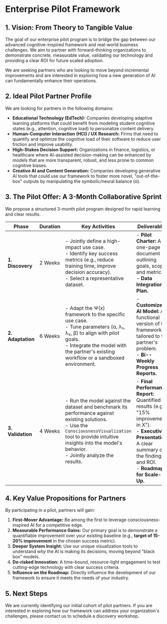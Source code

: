 # Enterprise Pilot Framework

## 1. Vision: From Theory to Tangible Value

The goal of our enterprise pilot program is to bridge the gap between our advanced cognitive-inspired framework and real-world business challenges. We aim to partner with forward-thinking organizations to demonstrate concrete, measurable value, validating our technology and providing a clear ROI for future scaled adoption.

We are seeking partners who are looking to move beyond incremental improvements and are interested in exploring how a new generation of AI can fundamentally enhance their operations.

## 2. Ideal Pilot Partner Profile

We are looking for partners in the following domains:

*   **Educational Technology (EdTech):** Companies developing adaptive learning platforms that could benefit from modeling student cognitive states (e.g., attention, cognitive load) to personalize content delivery.
*   **Human-Computer Interaction (HCI) / UX Research:** Firms that need to quantify and optimize the cognitive load of their software to reduce user friction and improve usability.
*   **High-Stakes Decision Support:** Organizations in finance, logistics, or healthcare where AI-assisted decision-making can be enhanced by models that are more transparent, robust, and less prone to common cognitive biases.
*   **Creative AI and Content Generation:** Companies developing generative AI tools that could use our framework to foster more novel, "out-of-the-box" outputs by manipulating the symbolic/neural balance (α).

## 3. The Pilot Offer: A 3-Month Collaborative Sprint

We propose a structured 3-month pilot program designed for rapid learning and clear results.

| Phase             | Duration | Key Activities                                                                                                      | Deliverables                                                                                             |
| ----------------- | -------- | ------------------------------------------------------------------------------------------------------------------- | -------------------------------------------------------------------------------------------------------- |
| **1. Discovery**  | 2 Weeks  | - Jointly define a high-impact use case.<br>- Identify key success metrics (e.g., reduce training time, improve decision accuracy).<br>- Select a representative dataset. | - **Pilot Charter:** A one-page document outlining goals, scope, and metrics.<br>- **Data Integration Plan.** |
| **2. Adaptation** | 6 Weeks  | - Adapt the Ψ(x) framework to the specific use case.<br>- Tune parameters (α, λ₁, λ₂, β) to align with pilot goals.<br>- Integrate the model with the partner's existing workflow or a sandboxed environment. | - **Customized AI Model:** A functional version of the framework tailored to the partner's problem.<br>- **Bi--Weekly Progress Reports.** |
| **3. Validation** | 4 Weeks  | - Run the model against the dataset and benchmark its performance against existing solutions.<br>- Use the `ConsciousnessVisualization` tool to provide intuitive insights into the model's behavior.<br>- Jointly analyze the results. | - **Final Performance Report:** Quantified results (e.g., "15% improvement in X").<br>- **Executive Presentation:** A clear summary of the findings and ROI.<br>- **Roadmap for Scale-Up.** |

## 4. Key Value Propositions for Partners

By participating in a pilot, partners will gain:

1.  **First-Mover Advantage:** Be among the first to leverage consciousness-inspired AI for a competitive edge.
2.  **Measurable Performance Gains:** Our primary goal is to demonstrate a quantifiable improvement over your existing baseline (e.g., **target of 15-20% improvement** in the chosen success metric).
3.  **Deeper System Insight:** Use our unique visualization tools to understand *why* the AI is making its decisions, moving beyond "black box" models.
4.  **De-risked Innovation:** A time-bound, resource-light engagement to test cutting-edge technology with clear success criteria.
5.  **Influence on the Roadmap:** Directly influence the development of our framework to ensure it meets the needs of your industry.

## 5. Next Steps

We are currently identifying our initial cohort of pilot partners. If you are interested in exploring how our framework can address your organization's challenges, please contact us to schedule a discovery workshop. 